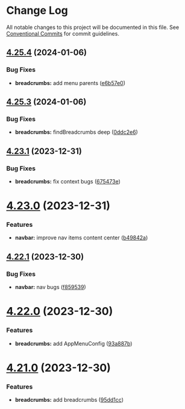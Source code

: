 # Change Log

All notable changes to this project will be documented in this file.
See [Conventional Commits](https://conventionalcommits.org) for commit guidelines.

## [4.25.4](https://github.com/lskjs/lskjs/compare/v4.25.3...v4.25.4) (2024-01-06)


### Bug Fixes

* **breadcrumbs:** add menu parents ([e6b57e0](https://github.com/lskjs/lskjs/commit/e6b57e000147f2d13230b6219ba22d0eae640eb1))





## [4.25.3](https://github.com/lskjs/lskjs/compare/v4.25.2...v4.25.3) (2024-01-06)


### Bug Fixes

* **breadcrumbs:** findBreadcrumbs deep ([0ddc2e6](https://github.com/lskjs/lskjs/commit/0ddc2e6056c2ff064f67c0b8c783898c3d2cf38f))





## [4.23.1](https://github.com/lskjs/lskjs/compare/v4.23.0...v4.23.1) (2023-12-31)


### Bug Fixes

* **breadcrumbs:** fix context bugs ([675473e](https://github.com/lskjs/lskjs/commit/675473e3f7206c7490c3dd66278fefae116cc865))





# [4.23.0](https://github.com/lskjs/lskjs/compare/v4.22.2...v4.23.0) (2023-12-31)


### Features

* **navbar:** improve nav items content center ([b49842a](https://github.com/lskjs/lskjs/commit/b49842a0a18ae1df38233d355cefdfee9a85df03))





## [4.22.1](https://github.com/lskjs/lskjs/compare/v4.22.0...v4.22.1) (2023-12-30)


### Bug Fixes

* **navbar:** nav bugs ([f859539](https://github.com/lskjs/lskjs/commit/f859539be028e901958b9c4f28dbe66eb9983198))





# [4.22.0](https://github.com/lskjs/lskjs/compare/v4.21.0...v4.22.0) (2023-12-30)


### Features

* **breadcrumbs:** add AppMenuConfig ([93a887b](https://github.com/lskjs/lskjs/commit/93a887b4cc7bef3567c1d7cbf757d1b51c347df5))





# [4.21.0](https://github.com/lskjs/lskjs/compare/v4.20.0...v4.21.0) (2023-12-30)


### Features

* **breadcrumbs:** add breadcrumbs ([95dd1cc](https://github.com/lskjs/lskjs/commit/95dd1cc743bf91737a1db2903a566e076108430e))
